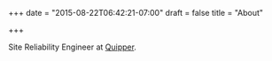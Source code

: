 +++
date = "2015-08-22T06:42:21-07:00"
draft = false
title = "About"

+++

Site Reliability Engineer at [Quipper](http://quipper.com).
